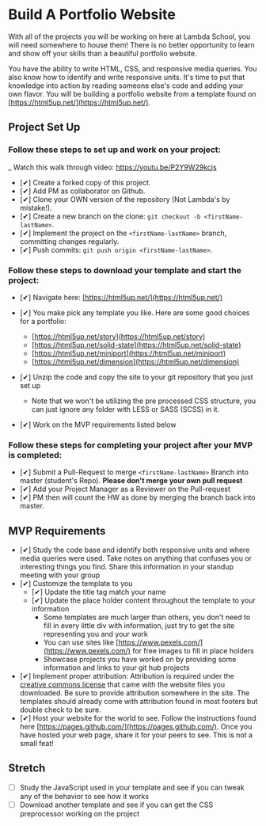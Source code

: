 # Build A Portfolio Website

With all of the projects you will be working on here at Lambda School, you will need somewhere to house them!  There is no better opportunity to learn and show off your skills than a beautiful portfolio website.  

You have the ability to write HTML, CSS, and responsive media queries.  You also know how to identify and write responsive units.  It's time to put that knowledge into action by reading someone else's code and adding your own flavor.  You will be building a portfolio website from a template found on [https://html5up.net/](https://html5up.net/).

## Project Set Up

### Follow these steps to set up and work on your project:

_ Watch this walk through video:  https://youtu.be/P2Y9W29kcjs

- [✔] Create a forked copy of this project.
- [✔] Add PM as collaborator on Github.
- [✔] Clone your OWN version of the repository (Not Lambda's by mistake!).
- [✔] Create a new branch on the clone: `git checkout -b <firstName-lastName>`.
- [✔] Implement the project on the `<firstName-lastName>` branch, committing changes regularly.
- [✔] Push commits: `git push origin <firstName-lastName>`.

### Follow these steps to download your template and start the project:

- [✔] Navigate here: [https://html5up.net/](https://html5up.net/)
- [✔] You make pick any template you like.  Here are some good choices for a portfolio:
	- [https://html5up.net/story](https://html5up.net/story)
	- [https://html5up.net/solid-state](https://html5up.net/solid-state)
	- [https://html5up.net/miniport](https://html5up.net/miniport)
	- [https://html5up.net/dimension](https://html5up.net/dimension)

- [✔] Unzip the code and copy the site to your git repository that you just set up
  * Note that we won't be utilizing the pre processed CSS structure, you can just ignore any folder with LESS or SASS (SCSS) in it.
- [✔] Work on the MVP requirements listed below

### Follow these steps for completing your project after your MVP is completed:

- [✔] Submit a Pull-Request to merge `<firstName-lastName>` Branch into master (student's Repo). **Please don't merge your own pull request**
- [✔] Add your Project Manager as a Reviewer on the Pull-request
- [✔] PM then will count the HW as done by merging the branch back into master.

## MVP Requirements

- [✔] Study the code base and identify both responsive units and where media queries were used.  Take notes on anything that confuses you or interesting things you find.  Share this information in your standup meeting with your group
- [✔] Customize the template to you 
	- [✔] Update the title tag match your name
	- [✔] Update the place holder content throughout the template to your information
		* Some templates are much larger than others, you don't need to fill in every little div with information, just try to get the site representing you and your work 
		* You can use sites like [https://www.pexels.com/](https://www.pexels.com/) for free images to fill in place holders
		* Showcase projects you have worked on by providing some information and links to your git hub projects
- [✔] Implement proper attribution: Attribution is required under the [creative commons license](https://html5up.net/license) that came with the website files you downloaded.  Be sure to provide attribution somewhere in the site.  The templates should already come with attribution found in most footers but double check to be sure.
- [✔] Host your website for the world to see. Follow the instructions found here [https://pages.github.com/](https://pages.github.com/).  Once you have hosted your web page, share it for your peers to see.  This is not a small feat!

## Stretch

- [ ] Study the JavaScript used in your template and see if you can tweak any of the behavior to see how it works
- [ ] Download another template and see if you can get the CSS preprocessor working on the project